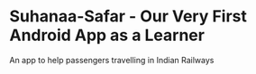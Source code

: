 # Suhanaa-Safar - Our Very First Android App as a Learner
An app to help passengers travelling in Indian Railways
